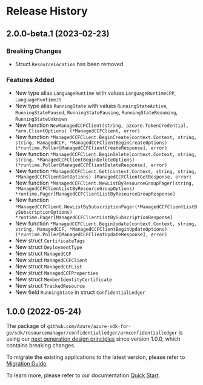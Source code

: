 # Release History

## 2.0.0-beta.1 (2023-02-23)
### Breaking Changes

- Struct `ResourceLocation` has been removed

### Features Added

- New type alias `LanguageRuntime` with values `LanguageRuntimeCPP`, `LanguageRuntimeJS`
- New type alias `RunningState` with values `RunningStateActive`, `RunningStatePaused`, `RunningStatePausing`, `RunningStateResuming`, `RunningStateUnknown`
- New function `NewManagedCCFClient(string, azcore.TokenCredential, *arm.ClientOptions) (*ManagedCCFClient, error)`
- New function `*ManagedCCFClient.BeginCreate(context.Context, string, string, ManagedCCF, *ManagedCCFClientBeginCreateOptions) (*runtime.Poller[ManagedCCFClientCreateResponse], error)`
- New function `*ManagedCCFClient.BeginDelete(context.Context, string, string, *ManagedCCFClientBeginDeleteOptions) (*runtime.Poller[ManagedCCFClientDeleteResponse], error)`
- New function `*ManagedCCFClient.Get(context.Context, string, string, *ManagedCCFClientGetOptions) (ManagedCCFClientGetResponse, error)`
- New function `*ManagedCCFClient.NewListByResourceGroupPager(string, *ManagedCCFClientListByResourceGroupOptions) *runtime.Pager[ManagedCCFClientListByResourceGroupResponse]`
- New function `*ManagedCCFClient.NewListBySubscriptionPager(*ManagedCCFClientListBySubscriptionOptions) *runtime.Pager[ManagedCCFClientListBySubscriptionResponse]`
- New function `*ManagedCCFClient.BeginUpdate(context.Context, string, string, ManagedCCF, *ManagedCCFClientBeginUpdateOptions) (*runtime.Poller[ManagedCCFClientUpdateResponse], error)`
- New struct `CertificateTags`
- New struct `DeploymentType`
- New struct `ManagedCCF`
- New struct `ManagedCCFClient`
- New struct `ManagedCCFList`
- New struct `ManagedCCFProperties`
- New struct `MemberIdentityCertificate`
- New struct `TrackedResource`
- New field `RunningState` in struct `ConfidentialLedger`


## 1.0.0 (2022-05-24)

The package of `github.com/Azure/azure-sdk-for-go/sdk/resourcemanager/confidentialledger/armconfidentialledger` is using our [next generation design principles](https://azure.github.io/azure-sdk/general_introduction.html) since version 1.0.0, which contains breaking changes.

To migrate the existing applications to the latest version, please refer to [Migration Guide](https://aka.ms/azsdk/go/mgmt/migration).

To learn more, please refer to our documentation [Quick Start](https://aka.ms/azsdk/go/mgmt).
